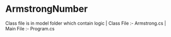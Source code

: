 # ArmstrongNumber
Class file is in model folder which contain logic |  Class File :- Armstrong.cs | Main File :- Program.cs
